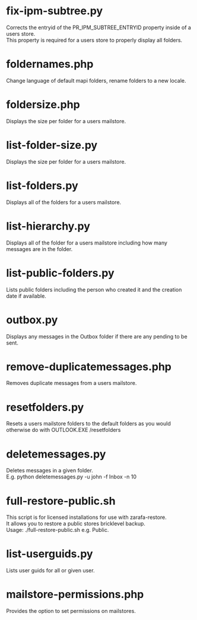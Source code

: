fix-ipm-subtree.py
=====
Corrects the entryid of the PR\_IPM\_SUBTREE\_ENTRYID property inside of a users store.  
This property is required for a users store to properly display all folders.

foldernames.php
=====
Change language of default mapi folders, rename folders to a new locale.

foldersize.php
=====
Displays the size per folder for a users mailstore.

list-folder-size.py
=====
Displays the size per folder for a users mailstore.

list-folders.py
=====
Displays all of the folders for a users mailstore.

list-hierarchy.py
=====
Displays all of the folder for a users mailstore including how many messages are in the folder.

list-public-folders.py
=====
Lists public folders including the person who created it and the creation date if available.

outbox.py
=====
Displays any messages in the Outbox folder if there are any pending to be sent.

remove-duplicatemessages.php
=====
Removes duplicate messages from a users mailstore.

resetfolders.py
=====
Resets a users mailstore folders to the default folders as you would otherwise do with OUTLOOK.EXE /resetfolders

deletemessages.py
=====
Deletes messages in a given folder.  
E.g. python deletemessages.py -u john -f Inbox -n 10

full-restore-public.sh
=====
This script is for licensed installations for use with zarafa-restore.  
It allows you to restore a public stores bricklevel backup.  
Usage: ./full-restore-public.sh <bricklevel name> e.g. Public.

list-userguids.py
=====
Lists user guids for all or given user.

mailstore-permissions.php
=====
Provides the option to set permissions on mailstores.
